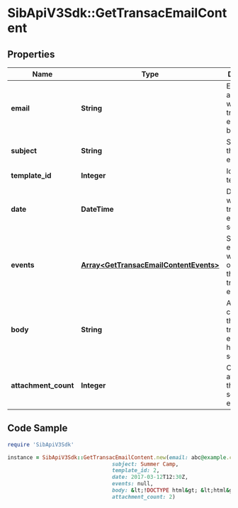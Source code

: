 # SibApiV3Sdk::GetTransacEmailContent

## Properties

Name | Type | Description | Notes
------------ | ------------- | ------------- | -------------
**email** | **String** | Email address to which transactional email has been sent | 
**subject** | **String** | Subject of the sent email | 
**template_id** | **Integer** | Id of the template | [optional] 
**date** | **DateTime** | Date on which transactional email was sent | 
**events** | [**Array&lt;GetTransacEmailContentEvents&gt;**](GetTransacEmailContentEvents.md) | Series of events which occurred on the transactional email | 
**body** | **String** | Actual content of the transactional email that has been sent | 
**attachment_count** | **Integer** | Count of the attachments that were sent in the email | 

## Code Sample

```ruby
require 'SibApiV3Sdk'

instance = SibApiV3Sdk::GetTransacEmailContent.new(email: abc@example.com,
                                 subject: Summer Camp,
                                 template_id: 2,
                                 date: 2017-03-12T12:30Z,
                                 events: null,
                                 body: &lt;!DOCTYPE html&gt; &lt;html&gt; &lt;body&gt; &lt;h1&gt;Greetings from the team&lt;/h1&gt; &lt;p&gt;This is the actual html content sent&lt;/p&gt; &lt;/body&gt; &lt;/html&gt;,
                                 attachment_count: 2)
```


